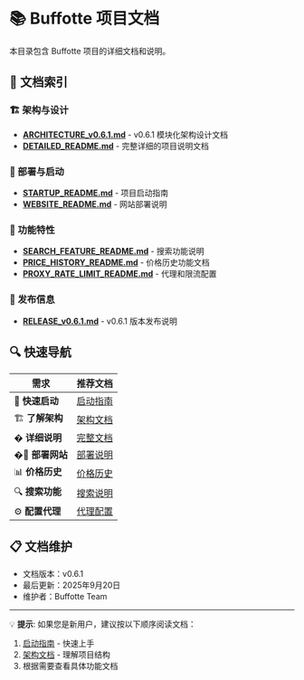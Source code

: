 # 📚 Buffotte 项目文档

本目录包含 Buffotte 项目的详细文档和说明。

## 📖 文档索引

### 🏗️ 架构与设计
- [**ARCHITECTURE_v0.6.1.md**](./ARCHITECTURE_v0.6.1.md) - v0.6.1 模块化架构设计文档
- [**DETAILED_README.md**](./DETAILED_README.md) - 完整详细的项目说明文档

### 🚀 部署与启动
- [**STARTUP_README.md**](./STARTUP_README.md) - 项目启动指南
- [**WEBSITE_README.md**](./WEBSITE_README.md) - 网站部署说明

### 🎯 功能特性
- [**SEARCH_FEATURE_README.md**](./SEARCH_FEATURE_README.md) - 搜索功能说明
- [**PRICE_HISTORY_README.md**](./PRICE_HISTORY_README.md) - 价格历史功能文档
- [**PROXY_RATE_LIMIT_README.md**](./PROXY_RATE_LIMIT_README.md) - 代理和限流配置

### 📝 发布信息
- [**RELEASE_v0.6.1.md**](./RELEASE_v0.6.1.md) - v0.6.1 版本发布说明

## 🔍 快速导航

| 需求 | 推荐文档 |
|------|----------|
| 🚀 **快速启动** | [启动指南](./STARTUP_README.md) |
| 🏗️ **了解架构** | [架构文档](./ARCHITECTURE_v0.6.1.md) |
| � **详细说明** | [完整文档](./DETAILED_README.md) |
| �🔧 **部署网站** | [部署说明](./WEBSITE_README.md) |
| 📊 **价格历史** | [价格历史](./PRICE_HISTORY_README.md) |
| 🔍 **搜索功能** | [搜索说明](./SEARCH_FEATURE_README.md) |
| ⚙️ **配置代理** | [代理配置](./PROXY_RATE_LIMIT_README.md) |

## 📋 文档维护

- 文档版本：v0.6.1
- 最后更新：2025年9月20日
- 维护者：Buffotte Team

---

💡 **提示**: 如果您是新用户，建议按以下顺序阅读文档：
1. [启动指南](./STARTUP_README.md) - 快速上手
2. [架构文档](./ARCHITECTURE_v0.6.1.md) - 理解项目结构
3. 根据需要查看具体功能文档